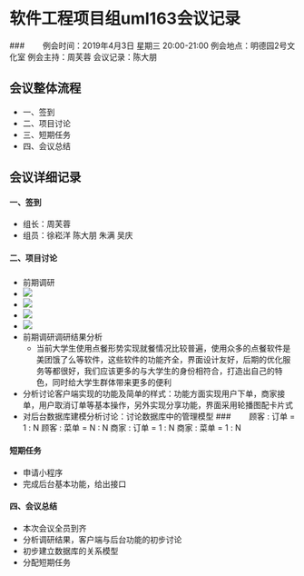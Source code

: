 # 软件工程项目组uml163会议记录 
###　　
       例会时间：2019年4月3日 星期三 20:00-21:00
       例会地点：明德园2号文化室
       例会主持：周芙蓉 
       会议记录：陈大朋
## 会议整体流程
* 一、签到
* 二、项目讨论
* 三、短期任务
* 四、会议总结


## 会议详细记录
#### 一、签到
* 组长：周芙蓉
* 组员：徐崧洋 陈大朋 朱满 吴庆
#### 二、项目讨论
##### 
* 前期调研
* ![](https://i.imgur.com/NbDheuY.jpg)
* ![](https://i.imgur.com/6Xk05fa.jpg)
* ![](https://i.imgur.com/V9IFln2.jpg)
* ![](https://i.imgur.com/HgogDcQ.jpg)
* 前期调研调研结果分析
  * 当前大学生使用点餐形势实现就餐情况比较普遍，使用众多的点餐软件是美团饿了么等软件，这些软件的功能齐全，界面设计友好，后期的优化服务等都很好，我们应该更多的与大学生的身份相符合，打造出自己的特色，同时给大学生群体带来更多的便利
* 分析讨论客户端实现的功能及简单的样式：功能方面实现用户下单，商家接单，用户取消订单等基本操作，另外实现分享功能，界面采用轮播图配卡片式
* 对后台数据库建模分析讨论：讨论数据库中的管理模型
###　　
    顾客 : 订单 = 1 : N
	顾客 : 菜单 = N : N
	商家 : 订单 = 1 : N
	商家 : 菜单 = 1 : N

#### 短期任务
* 申请小程序
* 完成后台基本功能，给出接口

#### 四、会议总结
* 本次会议全员到齐
* 分析调研结果，客户端与后台功能的初步讨论
* 初步建立数据库的关系模型
* 分配短期任务

